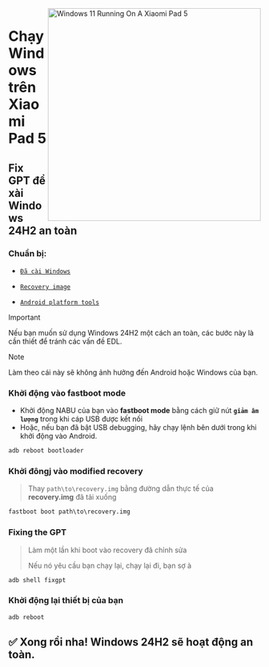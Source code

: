<img align="right" src="https://raw.githubusercontent.com/erdilS/Port-Windows-11-Xiaomi-Pad-5/main/nabu.png" width="425" alt="Windows 11 Running On A Xiaomi Pad 5">

# Chạy Windows trên Xiaomi Pad 5

## Fix GPT để xài Windows 24H2 an toàn

### Chuẩn bị:
- [```Đã cài Windows```](selection-vi.md)

- [```Recovery image```](https://github.com/ArKT-7/twrp_device_xiaomi_nabu/releases/tag/mod-win)

- [```Android platform tools```](https://developer.android.com/studio/releases/platform-tools)

> [!Important]
> Nếu bạn muốn sử dụng Windows 24H2 một cách an toàn, các bước này là cần thiết để tránh các vấn đề EDL.

> [!NOTE]
> Làm theo cái này sẽ không ảnh hưởng đến Android hoặc Windows của bạn.

### Khởi động vào fastboot mode
- Khởi động NABU của bạn vào **fastboot mode** bằng cách giữ nút **`giảm âm lượng`** trong khi cáp USB được kết nối
- Hoặc, nếu bạn đã bật USB debugging, hãy chạy lệnh bên dưới trong khi khởi động vào Android.
```cmd
adb reboot bootloader
```

### Khởi đôngj vào modified recovery
> Thay `path\to\recovery.img` bằng đường dẫn thực tế của **recovery.img** đã tải xuống
```cmd
fastboot boot path\to\recovery.img
```

### Fixing the GPT
> Làm một lần khi boot vào recovery đã chỉnh sửa
>
> Nếu nó yêu cầu bạn chạy lại, chạy lại đi, bạn sợ à
```cmd
adb shell fixgpt
```

### Khởi động lại thiết bị của bạn
```cmd
adb reboot
```

## ✅ Xong rồi nha! Windows 24H2 sẽ hoạt động an toàn.